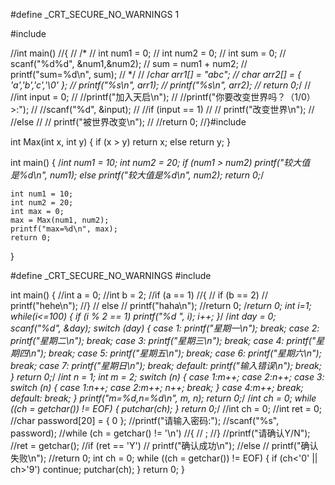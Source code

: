 #define  _CRT_SECURE_NO_WARNINGS  1

#include <iostream>

//int main()
//{
//	/*
//	int num1 = 0;
//	int num2 = 0;
//	int sum = 0;
//	scanf("%d%d", &num1,&num2);
//	sum = num1 + num2;
//	printf("sum=%d\n", sum);
//	*/
//	/*char arr1[] = "abc";
//	char arr2[] = { 'a','b','c','\0' };
//	printf("%s\n", arr1);
//	printf("%s\n", arr2);
//	return 0;*/
//	//int input = 0;
//	//printf("加入天启\n");
//	//printf("你要改变世界吗？（1/0）>:");
//	//scanf("%d", &input);
//	//if (input == 1)
//	//	printf("改变世界\n");
//	//else
//	//	printf("被世界改变\n");
//	//return 0;
//}#include <iostream>

int Max(int x, int y)
{
	if (x > y)
		return x;
	else
		return y;
}

int main()
{
	/*int num1 = 10;
	int num2 = 20;
	if (num1 > num2)
		printf("较大值是%d\n", num1);
	else
		printf("较大值是%d\n", num2);
	return 0;*/

	int num1 = 10;
	int num2 = 20;
	int max = 0;
	max = Max(num1, num2);
	printf("max=%d\n", max);
	return 0;

}





#define _CRT_SECURE_NO_WARNINGS 
#include <iostream>

int main()
{
	//int a = 0;
	//int b = 2;
	//if (a == 1)
	//{
	//	if (b == 2)
	//		printf("hehe\n");
	//}
	//	else
	//		printf("haha\n");
	//return 0;
	/*return 0;
	int i=1;
	while(i<=100)
	{
		if (i % 2 == 1)
			printf("%d ", i);
		i++;
	}*/
	/*int day = 0;
	scanf("%d", &day);
	switch (day)
	{
	case 1:
		printf("星期一\n");
		break;
	case 2:
		printf("星期二\n");
		break;
	case 3:
		printf("星期三\n");
		break;
	case 4:
		printf("星期四\n");
		break;
	case 5:
		printf("星期五\n");
		break;
	case 6:
		printf("星期六\n");
		break;
	case 7:
		printf("星期日\n");
		break;
	default:
		printf("输入错误\n");
		break;
	}
	return 0;*/
	/*int n = 1;
	int m = 2;
	switch (n)
	{
	case 1:m++;
	case 2:n++;
	case 3:
		switch (n)
		{
		case 1:n++;
		case 2:m++; n++; break;
		}
	case 4:m++;
		break;
	default:
		break;
	}
	printf("m=%d,n=%d\n", m, n);
	return 0;*/
	/*int ch = 0;
	while ((ch = getchar()) != EOF)
	{
		putchar(ch);
	}
	return 0;*/
	//int ch = 0;
	//int ret = 0;
	//char password[20] = { 0 };
	//printf("请输入密码:");
	//scanf("%s", password);
	//while (ch = getchar() != '\n')
	//{
	//	;
	//}
	//printf("请确认Y/N");
	//ret = getchar();
	//if (ret == 'Y')
	//	printf("确认成功\n");
	//else
	//	printf("确认失败\n");
	//return 0;
	int ch = 0;
	while ((ch = getchar()) != EOF)
	{
		if (ch<'0' || ch>'9')
			continue;
		putchar(ch);
	}
	return 0;
}

